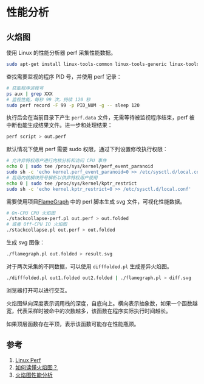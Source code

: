 # 性能分析


## 火焰图

使用 Linux 的性能分析器 perf 采集性能数据。

```bash
sudo apt-get install linux-tools-common linux-tools-generic linux-tools-`uname -r`
```

查找需要监视的程序 PID 号，并使用 perf 记录：

```bash
# 获取程序进程号
ps aux | grep XXX
# 监视性能，每秒 99 次，持续 120 秒
sudo perf record -F 99 -p PID_NUM -g -- sleep 120
```

执行后会在当前目录下产生 `perf.data` 文件，无需等待被监视程序结束，perf 被中断也能生成结果文件。进一步和处理结果：

```bash
perf script > out.perf
```

默认情况下使用 perf 需要 sudo 权限，通过下列设置修改执行权限：

```bash
# 允许非特权用户进行内核分析和访问 CPU 事件
echo 0 | sudo tee /proc/sys/kernel/perf_event_paranoid
sudo sh -c 'echo kernel.perf_event_paranoid=0 >> /etc/sysctl.d/local.conf'
# 启用内核模块符号解析以供非特权用户使用
echo 0 | sudo tee /proc/sys/kernel/kptr_restrict
sudo sh -c 'echo kernel.kptr_restrict=0 >> /etc/sysctl.d/local.conf'
```

需要使用项目[FlameGraph](https://github.com/brendangregg/FlameGraph) 中的 perl 脚本生成 svg 文件，可视化性能数据。

```bash
# On-CPU CPU 火焰图
./stackcollapse-perf.pl out.perf > out.folded
# 或者 Off-CPU IO 火焰图
./stackcollapse.pl out.perf > out.folded
```

生成 svg 图像：

```bash
./flamegraph.pl out.folded > result.svg
```

对于两次采集的不同数据，可以使用 `difffolded.pl` 生成差异火焰图。

```bash
./difffolded.pl out1.folded out2.folded | ./flamegraph.pl > diff.svg
```

浏览器打开可以进行交互。

火焰图纵向深度表示调用栈的深度，自底向上。横向表示抽象数，如果一个函数越宽，代表采样时被命中的次数越多，该函数在程序实际执行时间越长。

如果顶层函数存在平顶，表示该函数可能存在性能瓶颈。

## 参考

1. [Linux Perf](https://weedge.github.io/perf-book-cn/zh/chapters/7-Overview-Of-Performance-Analysis-Tools/7-4_Linux_perf_cn.html)
2. [如何读懂火焰图？](https://ruanyifeng.com/blog/2017/09/flame-graph.html)
3. [火焰图性能分析](https://ifun.dev/post/flamegraph/)

